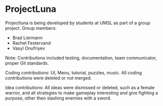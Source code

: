 # ProjectLuna

Projectluna is being developed by students at UMSL as part of a group project.
Group members:
  - Brad Liermann
  - Rachel Festervand
  - Vasyl Onufriyev 
  
  Note: 
  Contributions included testing, documentation, team communicator, proper Git standards. 
  
  Coding contributions: UI, Menu, tutorial, puzzles, music. All coding contributions were deleted or not merged. 
  
  Idea contributions: All ideas were dismissed or deleted, such as a female warrior, and all strategies to make gameplay interesting
  and give fighting a purpose, other then slashing enemies with a sword. 
 
  
 
